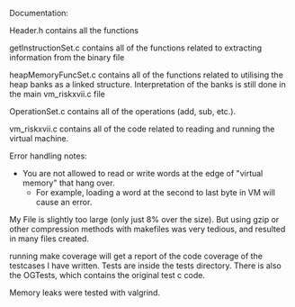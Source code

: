Documentation: 

Header.h contains all the functions

getInstructionSet.c contains all of the functions related to extracting information from the binary file 

heapMemoryFuncSet.c contains all of the functions related to utilising the heap banks as a linked structure. 
Interpretation of the banks is still done in the main vm_riskxvii.c file 

OperationSet.c contains all of the operations (add, sub, etc.). 

vm_riskxvii.c contains all of the code related to reading and running the virtual machine. 

Error handling notes: 
- You are not allowed to read or write words at the edge of "virtual memory" that hang over. 
  - For example, loading a word at the second to last byte in VM will cause an error. 

My File is slightly too large (only just 8% over the size). But using gzip or other compression methods with 
makefiles was very tedious, and resulted in many files created. 

running make coverage will get a report of the code coverage of the testcases I have written. 
Tests are inside the tests directory. There is also the OGTests, which contains the original test c code.

Memory leaks were tested with valgrind. 


